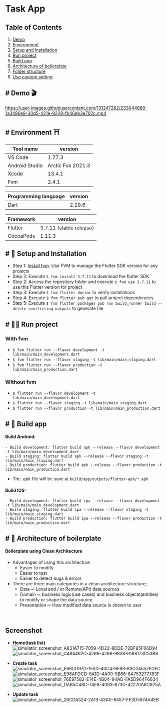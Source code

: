 # Task App

## Table of Contents

1. [Demo](#demo)
2. [Environment](#environment)
4. [Setup and Installation](#setup-and-installation)
5. [Run project](#run-project)
6. [Build app](#build-app)
7. [Architecture of boilerplate](#architecture-of-boilerplate)
8. [Folder structure](#folder-structure)
9. [Use custom setting](#use-custom-setting)

## <a name="demo">#</a> Demo 🎬


https://user-images.githubusercontent.com/131247282/233044888-1a3496e9-30d5-421e-9228-fb46eb3e702c.mp4

## <a name="environment">#</a> Environment ⛩ 

| Tool name      | version             |
| -------------- | ------------------- |
| VS Code        | 1.77.3              |
| Android Studio | Arctic Fox 2021.3   |
| Xcode          | 13.4.1              |
| Fvm            | 2.4.1               |

| Programming language | version |
| -------------------- | ------- |
| Dart                 | 2.19.6  |

| Framework | version                 |
| --------- | ----------------------- |
| Flutter   | 3.7.11 (stable release) |
| CocoaPods | 1.11.3                  |


## <a name="setup-and-installation">#</a> 🔧 Setup and Installation
- Step 1: [Install fvm](https://fvm.app/docs/getting_started/installation/). Use FVM to manage the Flutter SDK version for any projects
- Step 2: Execute `$ fvm install 3.7.11` to download the flutter SDK.
- Step 2: Access the repository folder and execute `$ fvm use 3.7.11` to use this Flutter version for project 
- Step 3: Execute `$ fvm flutter doctor` to verify installations
- Step 4: Execute `$ fvm flutter pub get` to pull project dependencies
- Step 5: Execute `$ fvm flutter packages pub run build_runner build --delete-conflicting-outputs` to generate file

## <a name="run-project">#</a> 🏃‍♂️ Run project
### With fvm
- `$ fvm flutter run --flavor development -t lib/main/main_development.dart`
- `$ fvm flutter run --flavor staging -t lib/main/main_staging.dart`
- `$ fvm flutter run --flavor production -t lib/main/main_production.dart`
### Without fvm
- `$ flutter run --flavor development -t lib/main/main_development.dart`
- `$ flutter run --flavor staging -t lib/main/main_staging.dart`
- `$ flutter run --flavor production -t lib/main/main_production.dart`

## <a name="build-app">#</a> 🔨 Build app
#### Build Android:
```
- Build development: flutter build apk --release --flavor development -t lib/main/main_development.dart
- Build staging: flutter build apk --release --flavor staging -t lib/main/main_staging.dart
- Build production: flutter build apk --release --flavor production -t lib/main/main_production.dart
```
- The .apk file will be save at `build/app/outputs/flutter-apk/*.apk`
#### Build IOS:
```
- Build development: flutter build ipa --release --flavor development -t lib/main/main_development.dart
- Build staging: flutter build ipa --release --flavor staging -t lib/main/main_staging.dart
- Build production: flutter build ipa --release --flavor production -t lib/main/main_production.dart
```
## <a name="architecture-of-boilerplate">#</a> 🙌 Architecture of boilerplate

#### Boilerplate using Clean Architecture

- Advantages of using this architecture
  - Easier to modify
  - Easier to test
  - Easier to detect bugs & errors
- There are three main categories in a clean architecture structure;
  - Data ⇨ Local and / or Remote(API) data sources
  - Domain ⇨ business logic(use cases) and business objects(entities) to modify or shape the data source
  - Presentation ⇨ How modified data source is shown to user
<br/>

## Screenshot

- **Home(task list)**
![simulator_screenshot_A831A715-7059-4D22-8DDE-72BF95F06D94](https://user-images.githubusercontent.com/131247282/233046920-398d9063-58de-4fe9-8cc8-a6d12c0bb385.png)
![simulator_screenshot_C484462C-4296-4298-9838-9188173C53B8](https://user-images.githubusercontent.com/131247282/233047189-529ffbe6-1236-4f8a-89c5-7f3bd51bff33.png)

- **Create task**
![simulator_screenshot_E68CD97D-1FAD-40C4-9F93-83D24552FDFC](https://user-images.githubusercontent.com/131247282/233047014-6252561b-3a76-4622-a64d-5af1a71ac0d5.png)
![simulator_screenshot_E96AFDCD-8A1D-4A90-9B66-8A753277783F](https://user-images.githubusercontent.com/131247282/233047044-7ba9f627-b9c9-427a-800b-9f0423af013b.png)
![simulator_screenshot_76E97582-E14E-4B04-94AD-FA5D964F6634](https://user-images.githubusercontent.com/131247282/233047099-f826e1e9-eab8-4bb4-8c93-3444e7408240.png)
![simulator_screenshot_DAB5C48C-74E8-4093-873D-42270A8C925A](https://user-images.githubusercontent.com/131247282/233047125-d6d6c628-0ff6-4d4c-8af7-492e6e86e574.png)
- **Update task**
![simulator_screenshot_26CDA524-2A13-43A0-8457-FE3D5974A4EB](https://user-images.githubusercontent.com/131247282/233047250-a9780d5c-d3b9-4c3a-a8c1-2a7bbe9d8062.png)

